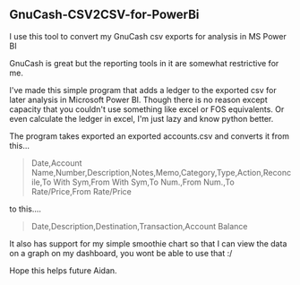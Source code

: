 ## GnuCash-CSV2CSV-for-PowerBi

I use this tool to convert my GnuCash csv exports for analysis in MS Power BI

GnuCash is great but the reporting tools in it are somewhat restrictive for me.

I've made this simple program that adds a ledger to the exported csv for later analysis in Microsoft Power BI. Though there is no reason except capacity that you couldn't use something like excel or FOS equivalents. Or even calculate the ledger in excel, I'm just lazy and know python better.

The program takes exported an exported accounts.csv and converts it from this...

>Date,Account Name,Number,Description,Notes,Memo,Category,Type,Action,Reconcile,To With Sym,From With Sym,To Num.,From Num.,To     Rate/Price,From Rate/Price

to this....

>Date,Description,Destination,Transaction,Account Balance

It also has support for my simple smoothie chart so that I can view the data on a graph on my dashboard, you wont be able to use that :/

Hope this helps future Aidan.
